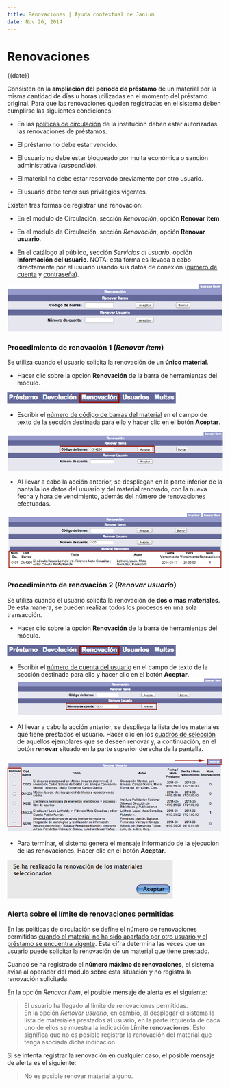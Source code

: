 ```yaml
---
title: Renovaciones | Ayuda contextual de Janium
date: Nov 26, 2014
---
```


# Renovaciones

{{date}}

Consisten en la **ampliación del período de préstamo** de un material
por la misma cantidad de días u horas utilizadas en el momento del
préstamo original. Para que las renovaciones queden registradas en el
sistema deben cumplirse las siguientes condiciones:

-   En las <span style="text-decoration: underline;">políticas de
    circulación</span> de la institución deben estar autorizadas las
    renovaciones de préstamos.

-   El préstamo no debe estar vencido.

-   El usuario no debe estar bloqueado por multa económica o sanción
    administrativa (*suspendido*).

-   El material no debe estar reservado previamente por otro usuario.

-   El usuario debe tener sus privilegios vigentes.

Existen tres formas de registrar una renovación:

-   En el módulo de Circulación, sección *Renovación*, opción **Renovar
    ítem**.

-   En el módulo de Circulación, sección *Renovación*, opción **Renovar
    usuario**.

-   En el catálogo al público, sección *Servicios al usuario*, opción
    **Información del usuario**. NOTA: esta forma es llevada a cabo
    directamente por el usuario usando sus datos de conexión (<span
    style="text-decoration: underline;">número de cuenta</span> y <span
    style="text-decoration: underline;">contraseña</span>).

![Pantalla de renovaciones de material en préstamo](Pantalla_renovacion.png)

### Procedimiento de renovación 1 (*Renovar ítem*)

Se utiliza cuando el usuario solicita la renovación de un **único
material**.

-   Hacer clic sobre la opción **Renovación** de la barra de
    herramientas del módulo.

![Entrada a la función de renovación](Opcion_renovacion.png)

-   Escribir el <span style="text-decoration: underline;">número de
    código de barras del material</span> en el campo de texto de la
    sección destinada para ello y hacer clic en el botón **Aceptar**.

![Introducción del número de código de barras del material](Entrada_codigo_barras3.png)

-   Al llevar a cabo la acción anterior, se despliegan en la parte
    inferior de la pantalla los datos del usuario y del material
    renovado, con la nueva fecha y hora de vencimiento, además del
    número de renovaciones efectuadas.

![Registro de renovación](Material_renovado.png)

### Procedimiento de renovación 2 (*Renovar usuario*)

Se utiliza cuando el usuario solicita la renovación de **dos o más
materiales**. De esta manera, se pueden realizar todos los procesos en
una sola transacción.

-   Hacer clic sobre la opción **Renovación** de la barra de
    herramientas del módulo.

!["Entrada a la función de renovación](Opcion_renovacion.png)

-   Escribir el <span style="text-decoration: underline;">número de
    cuenta del usuario</span> en el campo de texto de la sección
    destinada para ello y hacer clic en el botón **Aceptar**.
![Introducción del número de cuenta del usuario](Entrada_cuenta_usuario2.png)

-   Al llevar a cabo la acción anterior, se despliega la lista de los
    materiales que tiene prestados el usuario. Hacer clic en los <span
    style="text-decoration: underline;">cuadros de selección</span> de
    aquellos ejemplares que se deseen renovar y, a continuación, en el
    botón **renovar** situado en la parte superior derecha de la
    pantalla.

![Lista de materiales prestados al usuario](Lista_materiales_prestados.png)

-   Para terminar, el sistema genera el mensaje informando de la
    ejecución de las renovaciones. Hacer clic en el botón **Aceptar**.

![Aviso de renovación de materiales](Aviso_renovacion.png)

### Alerta sobre el límite de renovaciones permitidas

En las políticas de circulación se define el número de renovaciones
permitidas <span style="text-decoration: underline;">cuando el material
no ha sido apartado por otro usuario y el préstamo se encuentra
vigente</span>. Esta cifra determina las veces que un usuario puede
solicitar la renovación de un material que tiene prestado.

Cuando se ha registrado el **número máximo de renovaciones**, el sistema
avisa al operador del módulo sobre esta situación y no registra la
renovación solicitada.

En la opción *Renovar ítem*, el posible mensaje de alerta es el
siguiente:

> El usuario ha llegado al límite de renovaciones permitidas.  
> En la opción *Renovar usuario*, en cambio, al desplegar el sistema la
> lista de materiales prestados al usuario, en la parte izquierda de
> cada uno de ellos se muestra la indicación **Límite renovaciones**.
> Esto significa que no es posible registrar la renovación del material
> que tenga asociada dicha indicación.

Si se intenta registrar la renovación en cualquier caso, el posible
mensaje de alerta es el siguiente:

> No es posible renovar material alguno.

